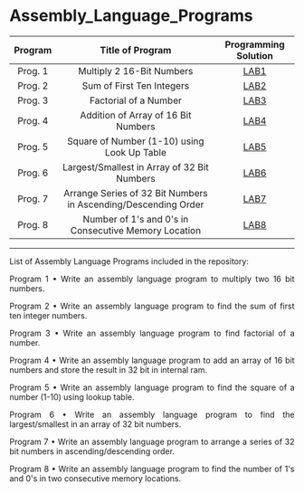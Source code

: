 # Assembly_Language_Programs

|    Program     |                       Title of Program                         |   Programming Solution   | 
| :------------: | :-------------------------------------------------------------:| :----------------------: | 
|    Prog. 1     |                   Multiply 2 16-Bit Numbers                    |       [LAB1][lab1]       |
|    Prog. 2     |                   Sum of First Ten Integers                    |       [LAB2][lab2]       | 
|    Prog. 3     |                     Factorial of a Number                      |       [LAB3][lab3]       |
|    Prog. 4     |              Addition of Array of 16 Bit Numbers               |       [LAB4][lab4]       | 
|    Prog. 5     |          Square of Number (1-10) using Look Up Table           |       [LAB5][lab5]       | 
|    Prog. 6     |          Largest/Smallest in Array of 32 Bit Numbers           |       [LAB6][lab6]       | 
|    Prog. 7     | Arrange Series of 32 Bit Numbers in Ascending/Descending Order |       [LAB7][lab7]       | 
|    Prog. 8     |       Number of 1's and 0's in Consecutive Memory Location     |       [LAB8][lab8]       | 

[lab1]: https://github.com/amit25bhalerao/Assembly-Language-Programming/tree/main/Program1/PROGRAM1.S
[lab2]: https://github.com/amit25bhalerao/Assembly-Language-Programming/tree/main/Program2/PROGRAM2.S
[lab3]: https://github.com/amit25bhalerao/Assembly-Language-Programming/tree/main/Program3/PROGRAM3.S
[lab4]: https://github.com/amit25bhalerao/Assembly-Language-Programming/tree/main/Program4/PROGRAM4.S
[lab5]: https://github.com/amit25bhalerao/Assembly-Language-Programming/tree/main/Program5/PROGRAM5.S
[lab6]: https://github.com/amit25bhalerao/Assembly-Language-Programming/tree/main/Program6/PROGRAM6.S
[lab7]: https://github.com/amit25bhalerao/Assembly-Language-Programming/tree/main/Program7/PROGRAM7.S
[lab8]: https://github.com/amit25bhalerao/Assembly-Language-Programming/tree/main/Program8/PROGRAM8.S

-----------------------------------------------------------------------------------------------------------------------------------------------------------------------

List of Assembly Language Programs included in the repository:

<p align="justify"> 
Program 1 •	Write an assembly language program to multiply two 16 bit numbers.
</p>

<p align="justify"> 
Program 2 •	Write an assembly language program to find the sum of first ten integer numbers.
</p>

<p align="justify"> 
Program 3 •	Write an assembly language program to find factorial of a number.
</p>

<p align="justify"> 
Program 4 •	Write an assembly language program to add an array of 16 bit numbers and store the result in 32 bit in internal ram.
</p>

<p align="justify"> 
Program 5 •	Write an assembly language program to find the square of a number (1-10) using lookup table.
</p>

<p align="justify"> 
Program 6 •	Write an assembly language program to find the largest/smallest in an array of 32 bit numbers.
</p>

<p align="justify"> 
Program 7 •	Write an assembly language program to arrange a series of 32 bit numbers in ascending/descending order.
</p>

<p align="justify"> 
Program 8
•	Write an assembly language program to find the number of 1's and 0's in two consecutive memory locations.
</p>
